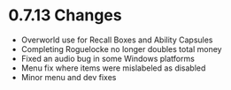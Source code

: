 # 0.7.13 Changes #

* Overworld use for Recall Boxes and Ability Capsules
* Completing Roguelocke no longer doubles total money
* Fixed an audio bug in some Windows platforms
* Menu fix where items were mislabeled as disabled
* Minor menu and dev fixes